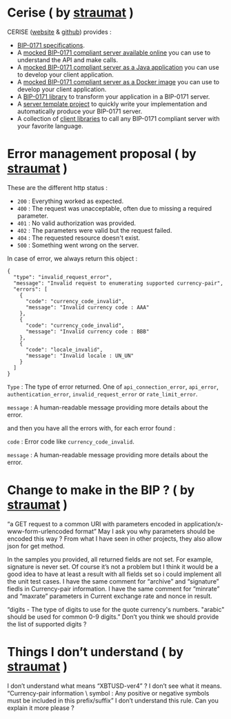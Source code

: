 # Cerise ( by [straumat](https://github.com/straumat/) )
CERISE ([website](http://www.cerise.tech/) & [github](https://github.com/straumat/cerise)) provides :
 * [BIP-0171 specifications](http://www.cerise.tech/#specifications).
 * A [mocked BIP-0171 compliant server available online](http://api.cerise.tech/swagger-ui.html) you can use to understand the API and make calls.
 * A [mocked BIP-0171 compliant server as a Java application](https://github.com/straumat/cerise-server-mock/) you can use to develop your client application.
 * A [mocked BIP-0171 compliant server as a Docker image](https://hub.docker.com/r/straumat/cerise-server-mock/) you can use to develop your client application.
 * A [BIP-0171 library](https://github.com/straumat/cerise/) to transform your application in a BIP-0171 server.
 * A [server template project](https://github.com/straumat/cerise-server-template) to quickly write your implementation and automatically produce your BIP-0171 server.
 * A collection of [client libraries](http://www.cerise.tech/#clients) to call any BIP-0171 compliant server with your favorite language.

# Error management proposal ( by [straumat](https://github.com/straumat/) )
These are the different http status : 
* `200` : Everything worked as expected.
* `400` : The request was unacceptable, often due to missing a required parameter.
* `401` : No valid authorization was provided.
* `402` : The parameters were valid but the request failed.
* `404` : The requested resource doesn't exist.
* `500` : Something went wrong on the server.

In case of error, we always return this object : 
``` 
{
  "type": "invalid_request_error",
  "message": "Invalid request to enumerating supported currency-pair",
  "errors": [
    {
      "code": "currency_code_invalid",
      "message": "Invalid currency code : AAA"
    },
    {
      "code": "currency_code_invalid",
      "message": "Invalid currency code : BBB"
    },
    {
      "code": "locale_invalid",
      "message": "Invalid locale : UN_UN"
    }
  ]
}
```

`Type` : The type of error returned. One of `api_connection_error`, `api_error`, `authentication_error`, `invalid_request_error` or `rate_limit_error`.

`message` : A human-readable message providing more details about the error.

and then you have all the errors with, for each error found : 

`code` : Error code like `currency_code_invalid`.

`message` : A human-readable message providing more details about the error.

# Change to make in the BIP ? ( by [straumat](https://github.com/straumat/) )
“a GET request to a common URI with parameters encoded in application/x-www-form-urlencoded format” 
May I ask you why parameters should be encoded this way ? From what I have seen in other projects, they also allow json for get method.

In the samples you provided, all returned fields are not set. For example, signature is never set. Of course it’s not a problem but I think it would be a good idea to have at least a result with all fields set so i could implement all the unit test cases.
I have the same comment for “archive” and “signature” fiedls in Currency-pair information.
I have the same comment for “minrate” and “maxrate” parameters in Current exchange rate and nonce in result.

“digits - The type of digits to use for the quote currency's numbers. "arabic" should be used for common 0-9 digits.” Don’t you think we should provide the list of supported digits ?

# Things I don’t understand ( by [straumat](https://github.com/straumat/) )
I don’t understand what means “XBTUSD-ver4” ? I don’t see what it means.
“Currency-pair information \ symbol : Any positive or negative symbols must be included in this prefix/suffix” I don’t understand this rule. Can you explain it more please ?